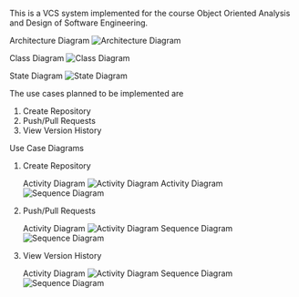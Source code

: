 This is a VCS system implemented for the course Object Oriented Analysis and Design of Software Engineering.

Architecture Diagram
![Architecture Diagram](diagrams/general/architecture-diagram.png)

Class Diagram
![Class Diagram](diagrams/general/class-diagram.png)

State Diagram
![State Diagram](diagrams/general/state-diagram.png)

The use cases planned to be implemented are

1. Create Repository
2. Push/Pull Requests
3. View Version History

Use Case Diagrams

1. Create Repository

   Activity Diagram
   ![Activity Diagram](diagrams/use-case/create-repo-activity.png)
   Activity Diagram
   ![Sequence Diagram](diagrams/use-case/create-repo-sequence.png)

2. Push/Pull Requests

   Activity Diagram
   ![Activity Diagram](diagrams/use-case/push-pull-history-activity.png)
   Sequence Diagram
   ![Sequence Diagram](diagrams/use-case/push-pull-history-sequence.png)

3. View Version History

   Activity Diagram
   ![Activity Diagram](diagrams/use-case/version-history-activity.png)
   Sequence Diagram
   ![Sequence Diagram](diagrams/use-case/version-history-sequence.png)
